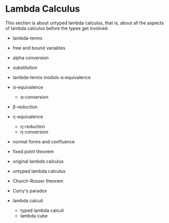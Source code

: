 # Lambda Calculus

This section is about untyped lambda calculus, that is, about all the aspects of lambda calculus before the types get involved.


- lambda-terms
- free and bound variables
- alpha conversion
- substitution
- lambda-terms modulo α-equivalence
- α-equivalence
  - α-conversion
- β-reduction
- η-equivalence
  - η-reduction
  - η-conversion
- normal forms and confluence
- fixed point theorem


- original lambda calculus
- untyped lambda calculus
- Church-Rosser theorem
- Curry's paradox
- lambda calculi
  - typed lambda calculi
  - lambda cube
